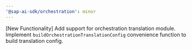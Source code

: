 ```yaml
---
'@sap-ai-sdk/orchestration': minor
---
```


[New Functionality] Add support for orchestration translation module. 
Implement `buildOrchestrationTranslationConfig` convenience function to build translation config.
